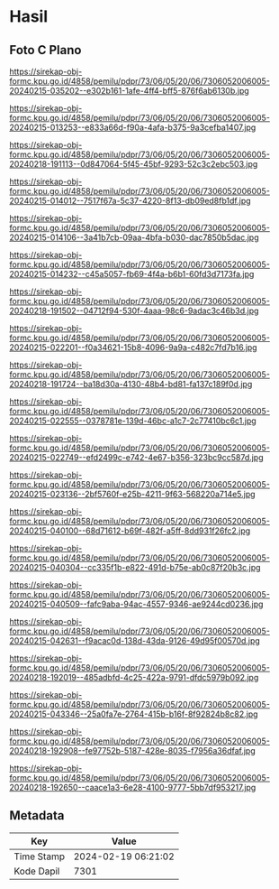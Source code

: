 # Hasil

## Foto C Plano

https://sirekap-obj-formc.kpu.go.id/4858/pemilu/pdpr/73/06/05/20/06/7306052006005-20240215-035202--e302b161-1afe-4ff4-bff5-876f6ab6130b.jpg

https://sirekap-obj-formc.kpu.go.id/4858/pemilu/pdpr/73/06/05/20/06/7306052006005-20240215-013253--e833a66d-f90a-4afa-b375-9a3cefba1407.jpg

https://sirekap-obj-formc.kpu.go.id/4858/pemilu/pdpr/73/06/05/20/06/7306052006005-20240218-191113--0d847064-5f45-45bf-9293-52c3c2ebc503.jpg

https://sirekap-obj-formc.kpu.go.id/4858/pemilu/pdpr/73/06/05/20/06/7306052006005-20240215-014012--7517f67a-5c37-4220-8f13-db09ed8fb1df.jpg

https://sirekap-obj-formc.kpu.go.id/4858/pemilu/pdpr/73/06/05/20/06/7306052006005-20240215-014106--3a41b7cb-09aa-4bfa-b030-dac7850b5dac.jpg

https://sirekap-obj-formc.kpu.go.id/4858/pemilu/pdpr/73/06/05/20/06/7306052006005-20240215-014232--c45a5057-fb69-4f4a-b6b1-60fd3d7173fa.jpg

https://sirekap-obj-formc.kpu.go.id/4858/pemilu/pdpr/73/06/05/20/06/7306052006005-20240218-191502--04712f94-530f-4aaa-98c6-9adac3c46b3d.jpg

https://sirekap-obj-formc.kpu.go.id/4858/pemilu/pdpr/73/06/05/20/06/7306052006005-20240215-022201--f0a34621-15b8-4096-9a9a-c482c7fd7b16.jpg

https://sirekap-obj-formc.kpu.go.id/4858/pemilu/pdpr/73/06/05/20/06/7306052006005-20240218-191724--ba18d30a-4130-48b4-bd81-fa137c189f0d.jpg

https://sirekap-obj-formc.kpu.go.id/4858/pemilu/pdpr/73/06/05/20/06/7306052006005-20240215-022555--0378781e-139d-46bc-a1c7-2c77410bc6c1.jpg

https://sirekap-obj-formc.kpu.go.id/4858/pemilu/pdpr/73/06/05/20/06/7306052006005-20240215-022749--efd2499c-e742-4e67-b356-323bc9cc587d.jpg

https://sirekap-obj-formc.kpu.go.id/4858/pemilu/pdpr/73/06/05/20/06/7306052006005-20240215-023136--2bf5760f-e25b-4211-9f63-568220a714e5.jpg

https://sirekap-obj-formc.kpu.go.id/4858/pemilu/pdpr/73/06/05/20/06/7306052006005-20240215-040100--68d71612-b69f-482f-a5ff-8dd931f26fc2.jpg

https://sirekap-obj-formc.kpu.go.id/4858/pemilu/pdpr/73/06/05/20/06/7306052006005-20240215-040304--cc335f1b-e822-491d-b75e-ab0c87f20b3c.jpg

https://sirekap-obj-formc.kpu.go.id/4858/pemilu/pdpr/73/06/05/20/06/7306052006005-20240215-040509--fafc9aba-94ac-4557-9346-ae9244cd0236.jpg

https://sirekap-obj-formc.kpu.go.id/4858/pemilu/pdpr/73/06/05/20/06/7306052006005-20240215-042631--f9acac0d-138d-43da-9126-49d95f00570d.jpg

https://sirekap-obj-formc.kpu.go.id/4858/pemilu/pdpr/73/06/05/20/06/7306052006005-20240218-192019--485adbfd-4c25-422a-9791-dfdc5979b092.jpg

https://sirekap-obj-formc.kpu.go.id/4858/pemilu/pdpr/73/06/05/20/06/7306052006005-20240215-043346--25a0fa7e-2764-415b-b16f-8f92824b8c82.jpg

https://sirekap-obj-formc.kpu.go.id/4858/pemilu/pdpr/73/06/05/20/06/7306052006005-20240218-192908--fe97752b-5187-428e-8035-f7956a36dfaf.jpg

https://sirekap-obj-formc.kpu.go.id/4858/pemilu/pdpr/73/06/05/20/06/7306052006005-20240218-192650--caace1a3-6e28-4100-9777-5bb7df953217.jpg


## Metadata

| Key        | Value               |
| ---------- | ------------------- |
| Time Stamp | 2024-02-19 06:21:02 |
| Kode Dapil | 7301                |



